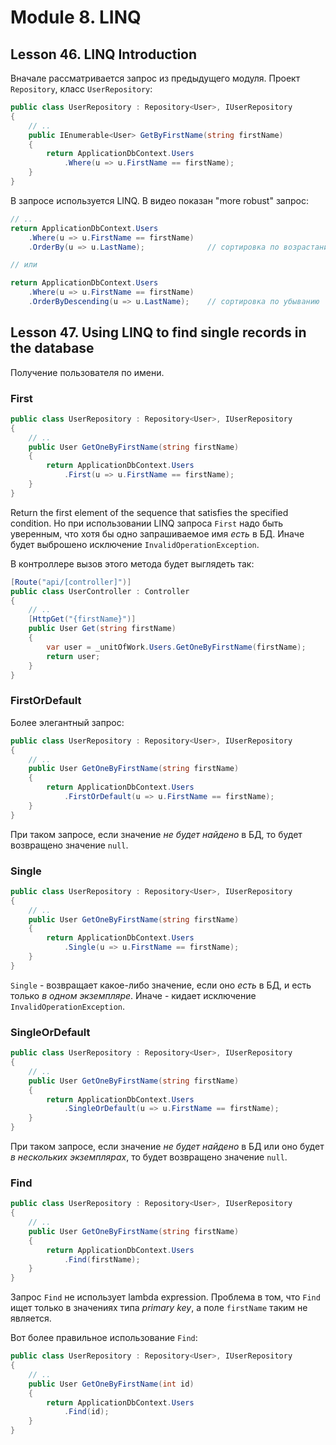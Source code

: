 # Module 8. LINQ

## Lesson 46. LINQ Introduction

Вначале рассматривается запрос из предыдущего модуля. Проект `Repository`, класс `UserRepository`:

```csharp
public class UserRepository : Repository<User>, IUserRepository
{
    // ..
    public IEnumerable<User> GetByFirstName(string firstName)
    {
        return ApplicationDbContext.Users
            .Where(u => u.FirstName == firstName);
    }
}
```

В запросе используется LINQ. В видео показан "more robust" запрос:

```csharp
// ..
return ApplicationDbContext.Users
    .Where(u => u.FirstName == firstName)
    .OrderBy(u => u.LastName);              // сортировка по возрастанию

// или

return ApplicationDbContext.Users
    .Where(u => u.FirstName == firstName)
    .OrderByDescending(u => u.LastName);    // сортировка по убыванию
```

## Lesson 47. Using LINQ to find single records in the database

Получение пользователя по имени.

### First

```csharp
public class UserRepository : Repository<User>, IUserRepository
{
    // ..
    public User GetOneByFirstName(string firstName)
    {
        return ApplicationDbContext.Users
            .First(u => u.FirstName == firstName);
    }
}
```

Return the first element of the sequence that satisfies the specified condition.
Но при использовании LINQ запроса `First` надо быть уверенным, что хотя бы одно запрашиваемое имя
*есть* в БД. Иначе будет выброшено исключение `InvalidOperationException`.

В контроллере вызов этого метода будет выглядеть так:

```csharp
[Route("api/[controller]")]
public class UserController : Controller
{
    // ..
    [HttpGet("{firstName}")]
    public User Get(string firstName)
    {
        var user = _unitOfWork.Users.GetOneByFirstName(firstName);
        return user;
    }
}
```

### FirstOrDefault

Более элегантный запрос:

```csharp
public class UserRepository : Repository<User>, IUserRepository
{
    // ..
    public User GetOneByFirstName(string firstName)
    {
        return ApplicationDbContext.Users
            .FirstOrDefault(u => u.FirstName == firstName);
    }
}
```

При таком запросе, если значение *не будет найдено* в БД, то будет возвращено значение `null`.

### Single

```csharp
public class UserRepository : Repository<User>, IUserRepository
{
    // ..
    public User GetOneByFirstName(string firstName)
    {
        return ApplicationDbContext.Users
            .Single(u => u.FirstName == firstName);
    }
}
```

`Single` - возвращает какое-либо значение, если оно *есть* в БД, и есть только *в одном экземпляре*.
Иначе - кидает исключение `InvalidOperationException`.

### SingleOrDefault

```csharp
public class UserRepository : Repository<User>, IUserRepository
{
    // ..
    public User GetOneByFirstName(string firstName)
    {
        return ApplicationDbContext.Users
            .SingleOrDefault(u => u.FirstName == firstName);
    }
}
```

При таком запросе, если значение *не будет найдено* в БД или оно будет *в нескольких экземплярах*,
то будет возвращено значение `null`.

### Find

```csharp
public class UserRepository : Repository<User>, IUserRepository
{
    // ..
    public User GetOneByFirstName(string firstName)
    {
        return ApplicationDbContext.Users
            .Find(firstName);
    }
}
```

Запрос `Find` не использует lambda expression.
Проблема в том, что `Find` ищет только в значениях типа *primary key*, а поле `firstName` таким
не является.

Вот более правильное использование `Find`:

```csharp
public class UserRepository : Repository<User>, IUserRepository
{
    // ..
    public User GetOneByFirstName(int id)
    {
        return ApplicationDbContext.Users
            .Find(id);
    }
}
```
